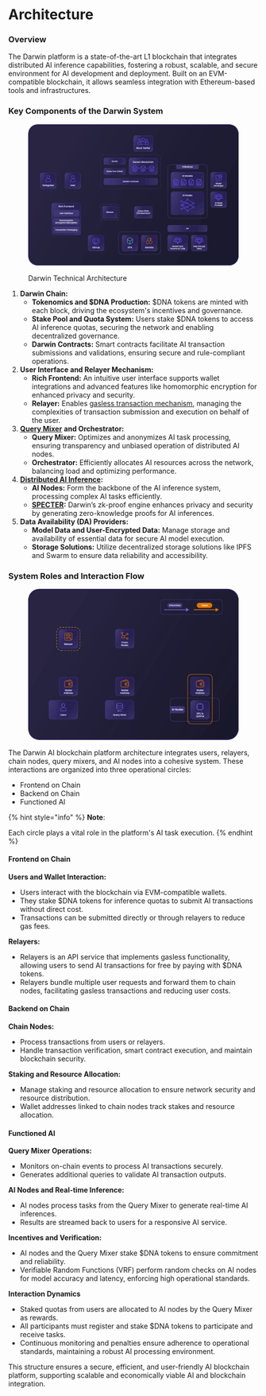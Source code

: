 # Architecture

### Overview

The Darwin platform is a state-of-the-art L1 blockchain that integrates distributed AI inference capabilities, fostering a robust, scalable, and secure environment for AI development and deployment. Built on an EVM-compatible blockchain, it allows seamless integration with Ethereum-based tools and infrastructures.

### **Key Components of the Darwin System**

<figure><img src="../.gitbook/assets/darwin flow 2 (1).gif" alt=""><figcaption><p>Darwin Technical Architecture</p></figcaption></figure>

1. **Darwin Chain:**
   * **Tokenomics and $DNA Production:** $DNA tokens are minted with each block, driving the ecosystem's incentives and governance.
   * **Stake Pool and Quota System:** Users stake $DNA tokens to access AI inference quotas, securing the network and enabling decentralized governance.
   * **Darwin Contracts:** Smart contracts facilitate AI transaction submissions and validations, ensuring secure and rule-compliant operations.
2. **User Interface and Relayer Mechanism:**
   * **Rich Frontend:** An intuitive user interface supports wallet integrations and advanced features like homomorphic encryption for enhanced privacy and security.
   * **Relayer:** Enables [gasless transaction mechanism](tokenomics.md), managing the complexities of transaction submission and execution on behalf of the user.&#x20;
3. [**Query Mixer**](../key-technologies/query-mixer-lfg-gm.md) **and Orchestrator:**
   * **Query Mixer:** Optimizes and anonymizes AI task processing, ensuring transparency and unbiased operation of distributed AI nodes.
   * **Orchestrator:** Efficiently allocates AI resources across the network, balancing load and optimizing performance.
4. [**Distributed AI Inference**](../key-technologies/darwin-distributed-inference.md)**:**
   * **AI Nodes:** Form the backbone of the AI inference system, processing complex AI tasks efficiently.
   * [**SPECTER**](../key-technologies/darwin-specter/)**:** Darwin’s zk-proof engine enhances privacy and security by generating zero-knowledge proofs for AI inferences.
5. **Data Availability (DA) Providers:**
   * **Model Data and User-Encrypted Data:** Manage storage and availability of essential data for secure AI model execution.
   * **Storage Solutions:** Utilize decentralized storage solutions like IPFS and Swarm to ensure data reliability and accessibility.

### System Roles and Interaction Flow

<figure><img src="../.gitbook/assets/darwin flow 3 (2).gif" alt=""><figcaption></figcaption></figure>

The Darwin AI blockchain platform architecture integrates users, relayers, chain nodes, query mixers, and AI nodes into a cohesive system. These interactions are organized into three operational circles:&#x20;

* Frontend on Chain
* Backend on Chain
* Functioned AI

{% hint style="info" %}
**Note**:

Each circle plays a vital role in the platform's AI task execution.
{% endhint %}

#### Frontend on Chain

**Users and Wallet Interaction:**

* Users interact with the blockchain via EVM-compatible wallets.
* They stake $DNA tokens for inference quotas to submit AI transactions without direct cost.
* Transactions can be submitted directly or through relayers to reduce gas fees.

**Relayers:**

* Relayers is an API service that implements gasless functionality, allowing users to send AI transactions for free by paying with $DNA tokens.
* Relayers bundle multiple user requests and forward them to chain nodes, facilitating gasless transactions and reducing user costs.

#### Backend on Chain

**Chain Nodes:**

* Process transactions from users or relayers.
* Handle transaction verification, smart contract execution, and maintain blockchain security.

**Staking and Resource Allocation:**

* Manage staking and resource allocation to ensure network security and resource distribution.
* Wallet addresses linked to chain nodes track stakes and resource allocation.

#### Functioned AI

**Query Mixer Operations:**

* Monitors on-chain events to process AI transactions securely.
* Generates additional queries to validate AI transaction outputs.

**AI Nodes and Real-time Inference:**

* AI nodes process tasks from the Query Mixer to generate real-time AI inferences.
* Results are streamed back to users for a responsive AI service.

**Incentives and Verification:**

* AI nodes and the Query Mixer stake $DNA tokens to ensure commitment and reliability.
* Verifiable Random Functions (VRF) perform random checks on AI nodes for model accuracy and latency, enforcing high operational standards.

**Interaction Dynamics**

* Staked quotas from users are allocated to AI nodes by the Query Mixer as rewards.
* All participants must register and stake $DNA tokens to participate and receive tasks.
* Continuous monitoring and penalties ensure adherence to operational standards, maintaining a robust AI processing environment.

This structure ensures a secure, efficient, and user-friendly AI blockchain platform, supporting scalable and economically viable AI and blockchain integration.
